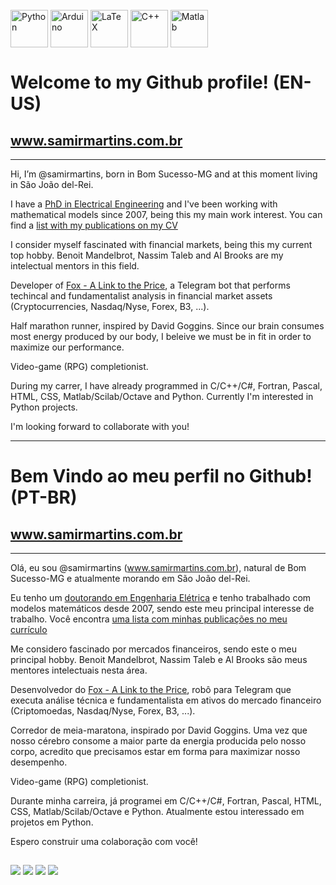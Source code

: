 <div style="display: inline_block"><br>
  <img align="center" alt="Python" height="60" width="60" src="https://cdn.jsdelivr.net/gh/devicons/devicon/icons/python/python-original-wordmark.svg">
	<img align="center" alt="Arduino" height="60" width="60" src="https://cdn.jsdelivr.net/gh/devicons/devicon/icons/arduino/arduino-original-wordmark.svg">
	<img align="center" alt="LaTeX" height="60" width="60" src="https://cdn.jsdelivr.net/gh/devicons/devicon/icons/latex/latex-original.svg">
	<img align="center" alt="C++" height="60" width="60" src="https://cdn.jsdelivr.net/gh/devicons/devicon/icons/cplusplus/cplusplus-line.svg">
	<img align="center" alt="Matlab" height="60" width="60" src="https://cdn.jsdelivr.net/gh/devicons/devicon/icons/matlab/matlab-original.svg">
</div>

# Welcome to my Github profile! (EN-US) 
## www.samirmartins.com.br
---

Hi, I’m @samirmartins, born in Bom Sucesso-MG and at this moment living in São João del-Rei. 

I have a [PhD in Electrical Engineering](https://ppgee.ufmg.br/defesas/1076D.PDF) and I've been working with mathematical models since 2007, being this my main work interest. You can find a [list with my publications on my CV](http://lattes.cnpq.br/8082773515029049)

I consider myself fascinated with financial markets, being this my current top hobby. Benoit Mandelbrot, Nassim Taleb and Al Brooks are my intelectual mentors in this field.

Developer of [Fox - A Link to the Price](https://t.me/fox_priceAction_bot), a Telegram bot that performs techincal and fundamentalist analysis in financial market assets (Cryptocurrencies, Nasdaq/Nyse, Forex, B3, ...).

Half marathon runner, inspired by David Goggins. Since our brain consumes most energy produced by our body, I beleive we must be in fit in order to maximize our performance.

Video-game (RPG) completionist.

During my carrer, I have already programmed in C/C++/C#, Fortran, Pascal, HTML, CSS, Matlab/Scilab/Octave and Python. Currently I'm interested in Python projects.

I'm looking forward to collaborate with you! 

---
# Bem Vindo ao meu perfil no Github! (PT-BR) 
## www.samirmartins.com.br
---

Olá, eu sou @samirmartins (www.samirmartins.com.br), natural de Bom Sucesso-MG e atualmente morando em São João del-Rei. 

Eu tenho um [doutorando em Engenharia Elétrica](https://ppgee.ufmg.br/defesas/1076D.PDF) e tenho trabalhado com modelos matemáticos desde 2007, sendo este meu principal interesse de trabalho. Você encontra [uma lista com minhas publicações no meu currículo](http://lattes.cnpq.br/8082773515029049)

Me considero fascinado por mercados financeiros, sendo este o meu principal hobby. Benoit Mandelbrot, Nassim Taleb e Al Brooks são meus mentores intelectuais nesta área.

Desenvolvedor do [Fox - A Link to the Price](https://t.me/fox_priceAction_bot), robô para Telegram que executa análise técnica e fundamentalista em ativos do mercado financeiro (Criptomoedas, Nasdaq/Nyse, Forex, B3, ...).

Corredor de meia-maratona, inspirado por David Goggins. Uma vez que nosso cérebro consome a maior parte da energia producida pelo nosso corpo, acredito que precisamos estar em forma para maximizar nosso desempenho.

Video-game (RPG) completionist.

Durante minha carreira, já programei em C/C++/C#, Fortran, Pascal, HTML, CSS, Matlab/Scilab/Octave e Python. Atualmente estou interessado em projetos em Python.

Espero construir uma colaboração com você!

##

<div> 
	<a href="https://www.linkedin.com/in/samir-martins" target="_blank"><img src="https://img.shields.io/badge/-LinkedIn-%230077B5?style=for-the-badge&logo=linkedin&logoColor=white" target="_blank"></a> 
	<a href="https://www.instagram.com/milani.martins/" target="_blank"><img src="https://img.shields.io/badge/-Instagram-%23E4405F?style=for-the-badge&logo=instagram&logoColor=white" target="_blank"></a> 
	<a href="https://www.twitter.com/martinsSMilani" target="_blank"><img src="https://img.shields.io/twitter/follow/MartinsSMilani?style=for-the-badge" target="_blank"></a> 
	<a href="https://www.samirmartins.com.br" target="_blank"><img src="https://img.shields.io/badge/Website-www.samirmartins.com.br-blue?style=for-the-badge" target="_blank"></a> 
</div>
